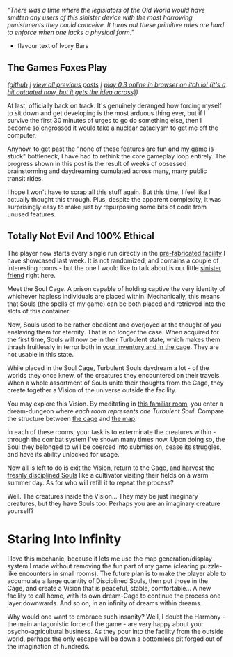 *"There was a time where the legislators of the Old World would have smitten any users of this sinister device with the most harrowing punishments they could conceive. It turns out these primitive rules are hard to enforce when one lacks a physical form."*

- flavour text of Ivory Bars

## The Games Foxes Play
*([github](https://github.com/Oneirical/The-Games-Foxes-Play) | [view all previous posts](https://github.com/Oneirical/The-Games-Foxes-Play/tree/main/design/Development%20Logs) | [play 0.3 online in browser on itch.io! (it's a bit outdated now, but it gets the idea across)](https://oneirical.itch.io/tgfp))*

At last, officially back on track. It's genuinely deranged how forcing myself to sit down and get developing is the most arduous thing ever, but if I survive the first 30 minutes of urges to go do something else, then I become so engrossed it would take a nuclear cataclysm to get me off the computer.

Anyhow, to get past the "none of these features are fun and my game is stuck" bottleneck, I have had to rethink the core gameplay loop entirely. The progress shown in this post is the result of weeks of obsessed brainstorming and daydreaming cumulated across many, many public transit rides.

I hope I won't have to scrap all this stuff again. But this time, I feel like I actually thought this through. Plus, despite the apparent complexity, it was surprisingly easy to make just by repurposing some bits of code from unused features.

## Totally Not Evil And 100% Ethical

The player now starts every single run directly in the [pre-fabricated facility]() I have showcased last week. It is not randomized, and contains a couple of interesting rooms - but the one I would like to talk about is our little [sinister friend]() right here.

Meet the Soul Cage. A prison capable of holding captive the very identity of whichever hapless individuals are placed within. Mechanically, this means that Souls (the spells of my game) can be both placed and retrieved into the slots of this container.

Now, Souls used to be rather obedient and overjoyed at the thought of you enslaving them for eternity. That is no longer the case. When acquired for the first time, Souls will now be in their Turbulent state, which makes them thrash fruitlessly in terror both in [your inventory and in the cage](). They are not usable in this state.

While placed in the Soul Cage, Turbulent Souls daydream a lot - of the worlds they once knew, of the creatures they encountered on their travels. When a whole assortment of Souls unite their thoughts from the Cage, they create together a Vision of the universe outside the facility.

You may explore this Vision. By meditating in [this familiar room](), you enter a dream-dungeon where *each room represents one Turbulent Soul*. Compare the structure between [the cage]() and [the map]().

In each of these rooms, your task is to exterminate the creatures within - through the combat system I've shown many times now. Upon doing so, the Soul they belonged to will be coerced into submission, cease its struggles, and have its ability unlocked for usage.

Now all is left to do is exit the Vision, return to the Cage, and harvest the [freshly disciplined Souls]() like a cultivator visiting their fields on a warm summer day. As for who will refill it to repeat the process?

Well. The creatures inside the Vision... They may be just imaginary creatures, but they have Souls too. Perhaps you are an imaginary creature yourself?

# Staring Into Infinity

I love this mechanic, because it lets me use the map generation/display system I made without removing the fun part of my game (clearing puzzle-like encounters in small rooms). The future plan is to make the player able to accumulate a large quantity of Disciplined Souls, then put those in the Cage, and create a Vision that is peaceful, stable, comfortable... A new facility to call home, with its own dream-Cage to continue the process one layer downwards. And so on, in an infinity of dreams within dreams.

Why would one want to embrace such insanity? Well, I doubt the Harmony - the main antagonistic force of the game - are very happy about your psycho-agricultural business. As they pour into the facility from the outside world, perhaps the only escape will be down a bottomless pit forged out of the imagination of hundreds.